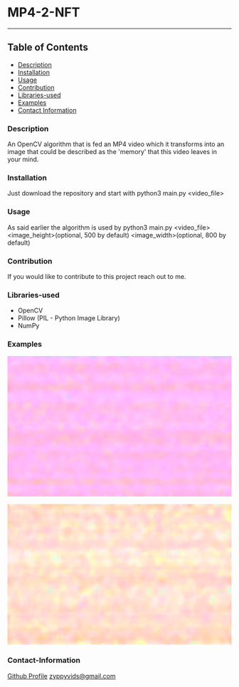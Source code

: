 # MP4-2-NFT
----

## Table of Contents
- [Description](#description)
- [Installation](#installation)
- [Usage](#usage)
- [Contribution](#contribution)
- [Libraries-used](#libraries-used)
- [Examples](#examples)
- [Contact Information](#contact-information)

### Description
An OpenCV algorithm that is fed an MP4 video which it transforms into an image that could be described as the 'memory' that this video leaves in your mind.

### Installation
Just download the repository and start with python3 main.py <video_file>

### Usage
As said earlier the algorithm is used by python3 main.py <video_file> <image_height>(optional, 500 by default) <image_width>(optional, 800 by default)

### Contribution
If you would like to contribute to this project reach out to me.

### Libraries-used
- OpenCV
- Pillow (PIL - Python Image Library)
- NumPy

### Examples

![Video_1](https://github.com/zyppyvids/MP4-2-NFT/blob/e8964d30030aa8b265b12fa30147b0dcd51db94d/examples/generated-video.png)

![Video_2](https://github.com/zyppyvids/MP4-2-NFT/blob/e8964d30030aa8b265b12fa30147b0dcd51db94d/examples/generated-video2.png)

### Contact-Information
[Github Profile](https://github.com/zyppyvids)
zyppyvids@gmail.com


